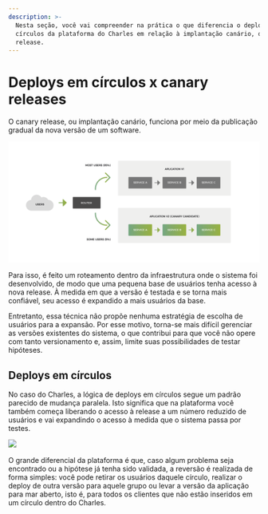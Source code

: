 ```yaml
---
description: >-
  Nesta seção, você vai compreender na prática o que diferencia o deploy em
  círculos da plataforma do Charles em relação à implantação canário, ou canary
  release.
---
```


# Deploys em círculos x canary releases

O canary release, ou implantação canário, funciona por meio da publicação gradual da nova versão de um software.

![](../.gitbook/assets/deploys-em-circulos-vs.-canary-release%20%281%29.png)

Para isso, é feito um roteamento dentro da infraestrutura onde o sistema foi desenvolvido, de modo que uma pequena base de usuários tenha acesso à nova release. À medida em que a versão é testada e se torna mais confiável, seu acesso é expandido a mais usuários da base.

Entretanto, essa técnica não propõe nenhuma estratégia de escolha de usuários para a expansão. Por esse motivo, torna-se mais difícil gerenciar as versões existentes do sistema, o que contribui para que você não opere com tanto versionamento e, assim, limite suas possibilidades de testar hipóteses.

## Deploys em círculos

No caso do Charles, a lógica de deploys em círculos segue um padrão parecido de mudança paralela. Isto significa que na plataforma você também começa liberando o acesso à release a um número reduzido de usuários e vai expandindo o acesso à medida que o sistema passa por testes.

![](https://github.com/ZupIT/charlescd/tree/3f920366062d055b4fa05ddbd1bb5b360d9f749f/docs/.gitbook/assets/conceito-de-deploy-em-circulos-1.png)

O grande diferencial da plataforma é que, caso algum problema seja encontrado ou a hipótese já tenha sido validada, a reversão é realizada de forma simples: você pode retirar os usuários daquele círculo, realizar o deploy de outra versão para aquele grupo ou levar a versão da aplicação para mar aberto, isto é, para todos os clientes que não estão inseridos em um círculo dentro do Charles.

